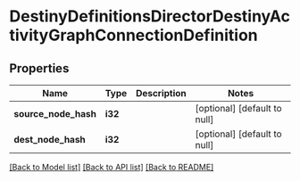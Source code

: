 # DestinyDefinitionsDirectorDestinyActivityGraphConnectionDefinition

## Properties
Name | Type | Description | Notes
------------ | ------------- | ------------- | -------------
**source_node_hash** | **i32** |  | [optional] [default to null]
**dest_node_hash** | **i32** |  | [optional] [default to null]

[[Back to Model list]](../README.md#documentation-for-models) [[Back to API list]](../README.md#documentation-for-api-endpoints) [[Back to README]](../README.md)


